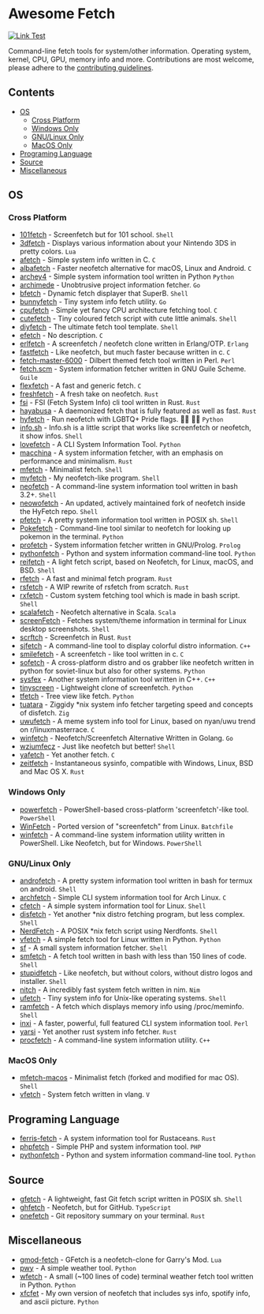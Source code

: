 # Awesome Fetch

[![Link Test](https://github.com/beucismis/awesome-fetch/actions/workflows/linktest.yml/badge.svg)](https://github.com/beucismis/awesome-fetch/actions/workflows/linktest.yml)

Command-line fetch tools for system/other information. Operating system, kernel, CPU, GPU, memory info and more. Contributions are most welcome, please adhere to the [contributing guidelines](CONTRIBUTING.md).

## Contents

- [OS](#os)
  - [Cross Platform](#cross-platform)
  - [Windows Only](#windows-only)
  - [GNU/Linux Only](#gnulinux-only)
  - [MacOS Only](#macos-only)
- [Programing Language](#programing-language)
- [Source](#source)
- [Miscellaneous](#miscellaneous)

## OS

### Cross Platform

- [101fetch](https://github.com/salaaad2/101fetch) - Screenfetch but for 101 school. `Shell`
- [3dfetch](https://github.com/aliceinpalth/3dfetch) - Displays various information about your Nintendo 3DS in pretty colors. `Lua`
- [afetch](https://github.com/13-CF/afetch) - Simple system info written in C. `C`
- [albafetch](https://github.com/alba4k/albafetch) - Faster neofetch alternative for macOS, Linux and Android. `C`
- [archey4](https://github.com/HorlogeSkynet/archey4) - Simple system information tool written in Python `Python`
- [archimede](https://github.com/gennaro-tedesco/archimede) - Unobtrusive project information fetcher. `Go`
- [bfetch](https://github.com/NNBnh/bfetch) - Dynamic fetch displayer that SuperB. `Shell`
- [bunnyfetch](https://github.com/Rosettea/bunnyfetch) - Tiny system info fetch utility. `Go`
- [cpufetch](https://github.com/Dr-Noob/cpufetch) - Simple yet fancy CPU architecture fetching tool. `C`
- [cutefetch](https://github.com/cybardev/cutefetch) - Tiny coloured fetch script with cute little animals. `Shell`
- [diyfetch](https://github.com/info-mono/diyfetch) - The ultimate fetch tool template. `Shell`
- [efetch](https://github.com/NoSequel/efetch) - No description. `C`
- [erlfetch](https://github.com/vereis/erlfetch) - A screenfetch / neofetch clone written in Erlang/OTP. `Erlang`
- [fastfetch](https://github.com/LinusDierheimer/fastfetch) - Like neofetch, but much faster because written in c. `C`
- [fetch-master-6000](https://github.com/anhsirk0/fetch-master-6000) - Dilbert themed fetch tool written in Perl. `Perl`
- [fetch.scm](https://github.com/KikyTokamuro/fetch.scm) - System information fetcher written in GNU Guile Scheme. `Guile`
- [flexfetch](https://github.com/matyklug18/Flexfetch) - A fast and generic fetch. `C`
- [freshfetch](https://github.com/K4rakara/freshfetch) - A fresh take on neofetch. `Rust`
- [fsi](https://github.com/MustafaSalih1993/fsi) - FSI (Fetch System Info) cli tool written in Rust. `Rust`
- [hayabusa](https://github.com/Notarin/hayabusa) - A daemonized fetch that is fully featured as well as fast. `Rust`
- [hyfetch](https://github.com/hykilpikonna/hyfetch) - Run neofetch with LGBTQ+ Pride flags. 🏳️‍🌈 🏳️‍⚧️ `Python`
- [info.sh](https://github.com/jusdepatate/info.sh) - Info.sh is a little script that works like screenfetch or neofetch, it show infos. `Shell`
- [lovefetch](https://github.com/oppsec/lovefetch) - A CLI System Information Tool. `Python`
- [macchina](https://github.com/Macchina-CLI/macchina) - A system information fetcher, with an emphasis on performance and minimalism. `Rust`
- [mfetch](https://github.com/depsterr/mfetch) - Minimalist fetch. `Shell`
- [myfetch](https://github.com/Pippadi/myfetch) - My neofetch-like program. `Shell`
- [neofetch](https://github.com/dylanaraps/neofetch) - A command-line system information tool written in bash 3.2+. `Shell`
- [neowofetch](https://github.com/hykilpikonna/hyfetch#running-updated-original-neofetch) - An updated, actively maintained fork of neofetch inside the HyFetch repo. `Shell`
- [pfetch](https://github.com/dylanaraps/pfetch) - A pretty system information tool written in POSIX sh. `Shell`
- [Pokefetch](https://github.com/rmccorm4/Pokefetch) - Command-line tool similar to neofetch for looking up pokemon in the terminal. `Python`
- [profetch](https://github.com/RustemB/profetch) - System information fetcher written in GNU/Prolog. `Prolog`
- [pythonfetch](https://github.com/beucismis/pythonfetch) - Python and system information command-line tool. `Python`
- [reifetch](https://github.com/OkaVatti/reifetch) - A light fetch script, based on Neofetch, for Linux, macOS, and BSD. `Shell`
- [rfetch](https://github.com/kamui-7/rfetch) - A fast and minimal fetch program. `Rust`
- [rsfetch](https://github.com/Phate6660/rsfetch) - A WIP rewrite of rsfetch from scratch. `Rust`
- [rxfetch](https://github.com/Mangeshrex/rxfetch) - Custom system fetching tool which is made in bash script. `Shell`
- [scalafetch](https://github.com/Phate6660/scalafetch) - Neofetch alternative in Scala. `Scala`
- [screenFetch](https://github.com/KittyKatt/screenFetch) - Fetches system/theme information in terminal for Linux desktop screenshots. `Shell`
- [scrftch](https://github.com/wezm/scrftch) - Screenfetch in Rust. `Rust`
- [sjfetch](https://github.com/fikret0/sjfetch) - A command-line tool to display colorful distro information. `C++`
- [smilefetch](https://github.com/sudosmile/smilefetch) -  A screenfetch - like tool written in c. `C`
- [sofetch](http://github.com/Soviet-Linux/sofetch) - A cross-platform distro and os grabber like neofetch written in python for soviet-linux but also for other systems. `Python`
- [sysfex](https://github.com/mebesus/sysfex) - Another system information tool written in C++. `C++`
- [tinyscreen](https://github.com/pbkangafoo/tinyscreen) - Lightweight clone of screenfetch. `Python`
- [tfetch](https://github.com/Endlassy/tfetch) - Tree view like fetch. `Python`
- [tuatara](https://github.com/q60/tuatara) - Ziggidy \*nix system info fetcher targeting speed and concepts of disfetch. `Zig`
- [uwufetch](https://github.com/TheDarkBug/uwufetch) - A meme system info tool for Linux, based on nyan/uwu trend on r/linuxmasterrace. `C`
- [winfetch](https://github.com/M4cs/winfetch) - Neofetch/Screenfetch Alternative Written in Golang. `Go`
- [wziumfecz](https://github.com/workonfire/wziumfecz) -  Just like neofetch but better! `Shell`
- [yafetch](https://github.com/yrwq/yafetch) - Yet another fetch. `C`
- [zeitfetch](https://github.com/nidnogg/zeitfetch) - Instantaneous sysinfo, compatible with Windows, Linux, BSD and Mac OS X. `Rust`

### Windows Only

- [powerfetch](https://github.com/jantari/powerfetch) - PowerShell-based cross-platform 'screenfetch'-like tool. `PowerShell`
- [WinFetch](https://github.com/hXR16F/WinFetch) - Ported version of "screenfetch" from Linux. `Batchfile`
- [winfetch](https://github.com/lptstr/winfetch) - A command-line system information utility written in PowerShell. Like Neofetch, but for Windows. `PowerShell`

### GNU/Linux Only

- [androfetch](https://github.com/laraib07/androfetch) - A pretty system information tool written in bash for termux on android. `Shell`
- [archfetch](https://github.com/xxczaki/archfetch) - Simple CLI system information tool for Arch Linux. `C`
- [cfetch](https://github.com/clieg/cfetch) - A simple system information tool for Linux. `Shell`
- [disfetch](https://github.com/llathasa-veleth/disfetch) - Yet another \*nix distro fetching program, but less complex. `Shell`
- [NerdFetch](https://codeberg.org/thatonecalculator/NerdFetch) - A POSIX *nix fetch script using Nerdfonts. `Shell`
- [vfetch](https://github.com/Lorago/vfetch) - A simple fetch tool for Linux written in Python. `Python`
- [sf](https://github.com/mauro-balades/sf) - A small system information fetcher. `Shell`
- [smfetch](https://github.com/agahemir/smfetch) - A fetch tool written in bash with less than 150 lines of code. `Shell`
- [stupidfetch](https://github.com/000rosiu/stupidfetch) - Like neofetch, but without colors, without distro logos and installer. `Shell`
- [nitch](https://github.com/unxsh/nitch) - A incredibly fast system fetch written in nim. `Nim`
- [ufetch](https://gitlab.com/jschx/ufetch) - Tiny system info for Unix-like operating systems. `Shell`
- [ramfetch](https://github.com/gentoo-btw/ramfetch) - A fetch which displays memory info using /proc/meminfo. `Shell`
- [inxi](https://github.com/smxi/inxi) - A faster, powerful, full featured CLI system information tool. `Perl`
- [yarsi](https://github.com/BinaryBrainiacs/yarsi) - Yet another rust system info fetcher. `Rust`
- [procfetch](https://github.com/TanmayPatil105/procfetch) -  A command-line system information utility. `C++`

### MacOS Only
- [mfetch-macos](https://github.com/TechWiz-3/mfetch-macos) - Minimalist fetch (forked and modified for mac OS). `Shell`
- [vfetch](https://github.com/carlosqsilva/vfetch) - System fetch written in vlang. `V`

## Programing Language

- [ferris-fetch](https://github.com/irevenko/ferris-fetch) - A system information tool for Rustaceans. `Rust`
- [phpfetch](https://github.com/efectn/phpfetch) - Simple PHP and system information tool. `PHP`
- [pythonfetch](https://github.com/beucismis/pythonfetch) - Python and system information command-line tool. `Python`

## Source

- [gfetch](https://github.com/lptstr/gfetch) - A lightweight, fast Git fetch script written in POSIX sh. `Shell`
- [ghfetch](https://github.com/bwac2517/ghfetch) - Neofetch, but for GitHub. `TypeScript`
- [onefetch](https://github.com/o2sh/onefetch) - Git repository summary on your terminal. `Rust`

## Miscellaneous

- [gmod-fetch](https://github.com/garryspins/gmod-fetch) - GFetch is a neofetch-clone for Garry's Mod. `Lua`
- [pwy](https://github.com/clieg/pwy) - A simple weather tool. `Python`
- [wfetch](https://github.com/igormako/wfetch) - A small (~100 lines of code) terminal weather fetch tool written in Python. `Python`
- [xfcfet](https://github.com/xfcisco/xfcfet) - My own version of neofetch that includes sys info, spotify info, and ascii picture. `Python`
